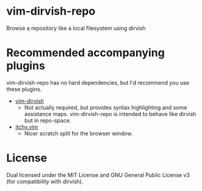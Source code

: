 # vim-dirvish-repo

Browse a repository like a local filesystem using dirvish


# Recommended accompanying plugins

vim-dirvish-repo has no hard dependencies, but I'd recommend you use these plugins.

* [vim-dirvish](https://github.com/justinmk/vim-dirvish)
    * Not actually required, but provides syntax highlighting and some
      assistance maps. vim-dirvish-repo is intended to behave like dirvish but
      in repo-space.
* [itchy.vim](https://github.com/idbrii/itchy.vim)
    * Nicer scratch split for the browser window.


# License

Dual licensed under the MIT License and GNU General Public License v3
(for compatibility with dirvish).
